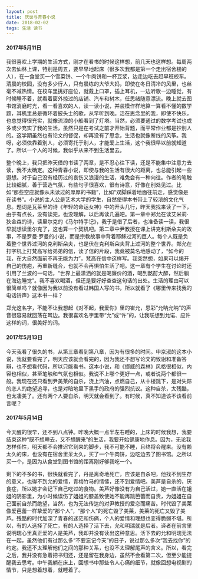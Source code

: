 ```yaml
---
layout: post
title: 厌世与青春小说
date: 2018-02-02
tags: 生活 读书
---
```


#### 2017年5月11日
我很喜欢上学期的生活方式，刚才在看书的时候这样想，前几天也这样想。每周两次去仙林上课，特别是周五，要早早地起床（很多次我都是第一个走出宿舍楼的人），在一食堂买一个雪菜饼、一个牛肉饼和一杯豆浆，边走边吃去赶早班校车。清晨的校园，没有多少行人，只有晨练的大爷大妈，即使在冬日清冷的风里，也丝毫不减热情。在校车里挑好座位，就戴上口罩，插上耳机，一边听歌一边睡觉，有时候睡不着，就看着窗外掠过的店铺、汽车和树木，任思绪随意漂流。晚上就去图书馆消磨时光，看一看喜欢的人，读一读小说，并装模作样地算一算看不懂的数学题，耳机里总是循环着披头士的歌，从早听到晚。活在思念里的我，即使不快乐，也总觉得很充实，就像流浪的小船看到了灯塔。当然，必须要通过的数学考试也或多或少充实了我的生活，虽然只是在考试之前才开始背题，而平常作业都是抄别人的。这学期虽然也有论文的督促，却再没有了思念，生活也就像断线的风筝。我呀，必须依靠着别人，必须寄托于别人，才能爱上生活，这个我很早以前就知道了。所以一个人的时候，我似乎从来不到生活里去。

整个晚上，我只把昨天借的书读了两章，是不忍心往下读，还是不能集中注意力去读，我不太确定。这种青春小说，即使与我的生活有很大的距离，也总能引起一些遐想。对于自己没有经历过的哀伤又浪漫的生活，难免会有一种向往。作者的笔触比较细腻，善于营造气氛，有些句子很喜欢，很有诗意，好像在别处见过。比如“那些空座就像从未读过的厚厚的书籍”，比如“双脚踩着地面往前走，感觉像是在读书”。小说的主人公是艺术大学的学生，自然使得本书带上了较浓的文化气息。题词是瓦莱里的诗《年轻的命运女神》中的开头几行，昨天我找来读了一下，由于有点长，没有读完，也没理解，以后再读几遍吧。第一章中郑允在读艾米莉·狄金森的诗，读里尔克的《马尔特手记》，我于是借了后者，也准备读一读，我很早就想读里尔克了，这也算一个契机吧。第二章中尹教授在课上讲克利斯朵夫的故事，不是罗曼·罗曼的小说，而是宗教故事中背着耶稣过河的巨人。每个人既是负着整个世界过河的克利斯朵夫，也是伏在克利斯朵夫背上过河的整个世界。郑允在打字机上打梵高写给弟弟的信，读了信的片段，我竟被莫名地感动了，“如今的我，在大自然面前不再无能为力”，梵高在信中这样写。我突然想，如果可以揭开自己的伤疤，再重新缝合，也就不会再惧怕生活了吧。这一章有个学生在讨论时还引用了兰波的一句话，“世界上最潇洒的就是喝廉价的酒，喝到酩酊大醉，然后躺在海边睡觉”。我不喜欢喝酒，但还是要好好查查这句话的出处。生活的理由可以很简单吗？就像因为我以前没有看过韩国人写的书，所以就看了《哪里传来找我的电话铃声》这本书一样？

郑允这名字，不能不让我想起《对不起，我爱你》里的崔允，恩彩“允呐允呐”的声音很容易就回荡在耳边。我很喜欢名字里带“允”或“许”的，让我联想到允诺、应许这样的词，很美好的词。

#### 2017年5月13日
今天我看了很久的书，从第三章看到第八章，因为有很多的时间。申京淑的这本小说，我就要看完了，明天应该就会看完的，因为我还不想写论文的致谢和准备答辩，也不想看代码，所以只能看书。这本小说，和《挪威的森林》风格很相似，内容也相似，甚至笔触和气氛也相似。我说不上哪个更好一点，或者说两个都很一般。我现在还只看到尹美莱的自杀，浇上汽油，点燃自己，从十楼跳下，是对失踪的恋人的绝望追寻，也是对暗地里下黑手的政府的强烈抗议。这种自杀，太残酷，也太凄美了。还有两个人要自杀，明天就会看到了。有时候，真不知道该不该看前言呢？

#### 2017年5月14日
今天醒的很早，还不到八点钟。昨晚大概一点半左右睡的，上床的时候我想，我要结束这种“既不想睡去，又不想醒来”的生活，我要开始健康地作息。因为，无论我怎样任性，明天都不会推迟它到来的脚步，我不可能不睡，且终将会醒来。没有赖太久的床，也没有在宿舍里呆太久，买了一个牛肉饼，边吃边去了图书馆。之所以买一个，是因为从食堂到图书馆的距离刚好够我吃一个。

剩下的不多的书，很快就看完了，丹是离奇地死亡，应该是自杀吧，他找不到生存的意义，也得不到允的爱情，青梅竹马的情愫，还不到爱情吧。美芦是自杀的，厌食症，所以她才会记下自己吃过的食物。美芦好像没有为自己活过，她一直活在姐姐的阴影里，为小时候误伤了姐姐的膝盖致使她不能再跳芭蕾而自责，为姐姐在自己面前自杀而绝望，当然，也为无法传达的对尹教授的爱恋而痛苦。时代毁了美莱像爱芭蕾一样挚爱的“那个人”，“那个人”的死亡毁了美莱，美莱的死亡又毁了美芦。残酷的时代加深了青春的迷茫和伤痛，个人的爱情和理想也变得脆弱不堪。所以，有的人选择了死亡，有的人选择了活下去，允和明瑞就是后者。译者在前言里说明瑞心里真正爱的人是美芦，我却并没有读出这种意思。活下去的允和明瑞无法在一起，虽然他们有过那么多“不要忘记今天”的日子，说过那么多次“我去找你”的约定。我还不太理解他们之间的那种关系，也没不太理解尾声的含义。所以，看完之后，我并没有急着把书归还，还是留在我身边，虽然不会看第二次，但至少能提醒我去思考。中午我躺在床上，回想书中那些令人心痛的细节，就像回想电视剧的情节，只是想着想着，就睡着了。